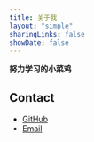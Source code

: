 ```yaml
---
title: 关于我
layout: "simple"
sharingLinks: false
showDate: false
---
```


**努力学习的小菜鸡**

## Contact

- [GitHub](https://github.com/XdpCs)
- [Email](xdpcsyy@gmail.com) 
